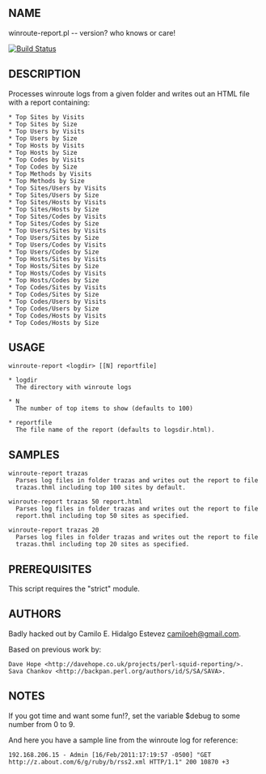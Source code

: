 NAME
----
winroute-report.pl -- version? who knows or care!

[![Build Status](https://travis-ci.org/camilohe/winroute-report.svg?branch=master)](https://travis-ci.org/camilohe/winroute-report)

DESCRIPTION
-----------
Processes winroute logs from a given folder and writes out an HTML file
with a report containing:

    * Top Sites by Visits
    * Top Sites by Size
    * Top Users by Visits
    * Top Users by Size
    * Top Hosts by Visits
    * Top Hosts by Size
    * Top Codes by Visits
    * Top Codes by Size
    * Top Methods by Visits
    * Top Methods by Size
    * Top Sites/Users by Visits
    * Top Sites/Users by Size
    * Top Sites/Hosts by Visits
    * Top Sites/Hosts by Size
    * Top Sites/Codes by Visits
    * Top Sites/Codes by Size
    * Top Users/Sites by Visits
    * Top Users/Sites by Size
    * Top Users/Codes by Visits
    * Top Users/Codes by Size
    * Top Hosts/Sites by Visits
    * Top Hosts/Sites by Size
    * Top Hosts/Codes by Visits
    * Top Hosts/Codes by Size
    * Top Codes/Sites by Visits
    * Top Codes/Sites by Size
    * Top Codes/Users by Visits
    * Top Codes/Users by Size
    * Top Codes/Hosts by Visits
    * Top Codes/Hosts by Size

USAGE
-----
    winroute-report <logdir> [[N] reportfile]

    * logdir
      The directory with winroute logs

    * N
      The number of top items to show (defaults to 100)

    * reportfile
      The file name of the report (defaults to logsdir.html).

SAMPLES
-------
    winroute-report trazas
      Parses log files in folder trazas and writes out the report to file
      trazas.thml including top 100 sites by default.

    winroute-report trazas 50 report.html
      Parses log files in folder trazas and writes out the report to file
      report.thml including top 50 sites as specified.

    winroute-report trazas 20
      Parses log files in folder trazas and writes out the report to file
      trazas.thml including top 20 sites as specified.

PREREQUISITES
-------------
This script requires the "strict" module.

AUTHORS
-------
Badly hacked out by Camilo E. Hidalgo Estevez <camiloeh@gmail.com>.

Based on previous work by:

    Dave Hope <http://davehope.co.uk/projects/perl-squid-reporting/>.
    Sava Chankov <http://backpan.perl.org/authors/id/S/SA/SAVA>.

NOTES
-----
If you got time and want some fun!?, set the variable $debug to some
number from 0 to 9.

And here you have a sample line from the winroute log for reference:

    192.168.206.15 - Admin [16/Feb/2011:17:19:57 -0500] "GET http://z.about.com/6/g/ruby/b/rss2.xml HTTP/1.1" 200 10870 +3

